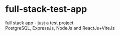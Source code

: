 # full-stack-test-app
full stack app - just a test project <br />
PostgreSQL, ExpressJs, NodeJs and ReactJs+ViteJs
